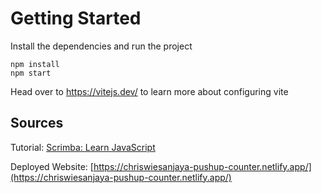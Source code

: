 # Getting Started

Install the dependencies and run the project

```
npm install
npm start
```

Head over to https://vitejs.dev/ to learn more about configuring vite

## Sources

Tutorial: [Scrimba: Learn JavaScript](https://scrimba.com/learn-javascript-c0v)

Deployed Website: [https://chriswiesanjaya-pushup-counter.netlify.app/](https://chriswiesanjaya-pushup-counter.netlify.app/)
